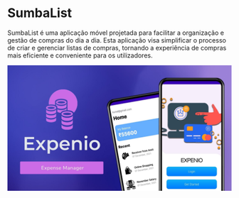 


# SumbaList

SumbaList é uma aplicação móvel projetada para facilitar a organização e gestão de compras do dia a dia. Esta aplicação visa simplificar o processo de criar e gerenciar listas de compras, tornando a experiência de compras mais eficiente e conveniente para os utilizadores.

![GitHub Cards Preview](https://github.com/kunalcodes/Expenio_Money_Manager/blob/main/Expenio/app/src/main/res/drawable/github_project_image.jpg)
